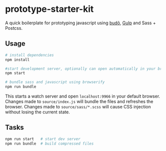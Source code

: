 # prototype-starter-kit

A quick boilerplate for prototyping javascript using [budõ][budo], [Gulp][gulp] and Sass + Postcss.

## Usage

```sh
# install dependencies
npm install

#start development server, optionally can open automatically in your browser
npm start

# bundle sass and javascript using browserify
npm run bundle
```

This starts a watch server and open `localhost:9966` in your default browser. Changes made to `source/index.js` will bundle the files and refreshes the browser. Changes made to `source/sass/*.scss` will cause CSS injection without losing the current state.

## Tasks
```sh
npm run start   # start dev server
npm run bundle  # build compressed files
```

[budo]: https://github.com/mattdesl/budo
[gulp]: https://github.com/gulpjs/gulp
